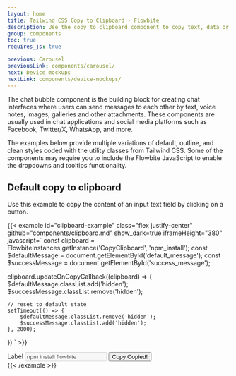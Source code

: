 ```yaml
---
layout: home
title: Tailwind CSS Copy to Clipboard - Flowbite
description: Use the copy to clipboard component to copy text, data or lines of code to the clipboard with a single click based on various styles and examples coded with Tailwind CSS and Flowbite
group: components
toc: true
requires_js: true

previous: Carousel
previousLink: components/carousel/
next: Device mockups
nextLink: components/device-mockups/
---
```


The chat bubble component is the building block for creating chat interfaces where users can send messages to each other by text, voice notes, images, galleries and other attachments. These components are usually used in chat applications and social media platforms such as Facebook, Twitter/X, WhatsApp, and more.

The examples below provide multiple variations of default, outline, and clean styles coded with the utility classes from Tailwind CSS. Some of the components may require you to include the Flowbite JavaScript to enable the dropdowns and tooltips functionality.

## Default copy to clipboard

Use this example to copy the content of an input text field by clicking on a button.

{{< example id="clipboard-example" class="flex justify-center" github="components/clipboard.md" show_dark=true iframeHeight="380" javascript=`
const clipboard = FlowbiteInstances.getInstance('CopyClipboard', 'npm_install');
const $defaultMessage = document.getElementById('default_message');
const $successMessage = document.getElementById('success_message');

clipboard.updateOnCopyCallback((clipboard) => {
    $defaultMessage.classList.add('hidden');
    $successMessage.classList.remove('hidden');

    // reset to default state
    setTimeout(() => {
        $defaultMessage.classList.remove('hidden');
        $successMessage.classList.add('hidden');
    }, 2000);
})
` >}}
<div class="mb-5 grid grid-cols-8 gap-2 w-full max-w-xs">
    <label for="npm_install" class="sr-only">Label</label>
    <input id="npm_install" type="text" class="col-span-6 bg-gray-50 border border-gray-300 text-gray-500 text-sm rounded-lg focus:ring-blue-500 focus:border-blue-500 block w-full p-2.5 dark:bg-gray-700 dark:border-gray-600 dark:placeholder-gray-400 dark:text-gray-400 dark:focus:ring-blue-500 dark:focus:border-blue-500" value="npm install flowbite" disabled readonly>
    <button data-copy-to-clipboard-target="npm_install" class="col-span-2 text-white bg-blue-700 hover:bg-blue-800 focus:ring-4 focus:outline-none focus:ring-blue-300 font-medium rounded-lg text-sm w-full sm:w-auto py-2.5 text-center dark:bg-blue-600 dark:hover:bg-blue-700 dark:focus:ring-blue-800">
        <span id="default_message">Copy</span>
        <span id="success_message" class="hidden">Copied!</span>
    </button>
</div>
{{< /example >}}
